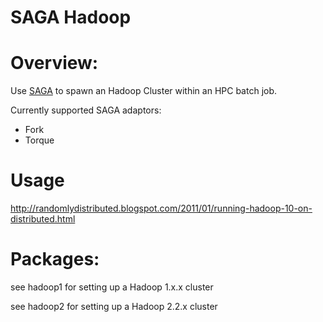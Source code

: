 # SAGA Hadoop

# Overview:

Use [SAGA](http://saga-project.github.io/saga-python/) to spawn an Hadoop Cluster within an HPC batch job.

Currently supported SAGA adaptors:

- Fork
- Torque

# Usage

<http://randomlydistributed.blogspot.com/2011/01/running-hadoop-10-on-distributed.html>


# Packages:

see hadoop1 for setting up a Hadoop 1.x.x cluster

see hadoop2 for setting up a Hadoop 2.2.x cluster 